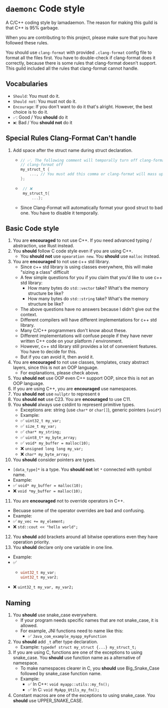 # `daemonc` Code style
 
A C/C++ coding style by lamadaemon. The reason for making this guild is that C++ is 95% garbage.

When you are contributing to this project, please make sure that you have followed these rules.

You should use `clang-format` with provided `.clang-format` config file to format all the files first.
You have to double-check if clang-format does it correctly, because there is some rules that clang-format doesn't support.
This guild included all the rules that clang-format cannot handle.

## Vocabularies

- `Should`: You must do it.
- `Should not`: You must not do it.
- `Encourage`: If you don't want to do it that's alright. However, the best choice is to do it.
- `✅`: Good / You **should** do it
- `❌`: Bad / You **should not** do it

## Special Rules Clang-Format Can't handle

1. Add space after the struct name during struct declaration.
    - ```C
      // ✅. The following comment will temporally turn off clang-format
      // clang-format off 
      my_struct_t { 
          ..., // You must add this comma or clang-format will mass up your struct
      };
      ```
   - ```C
      // ❌
      my_struct_t{
          ...};
      ```
   - Since Clang-Format will automatically format your good struct to bad one. You have to disable it temporally.

## Basic Code style

1. You are **encouraged** to not use C++. If you need advanced typing / abstraction, use Rust instead.
2. You **should** follow C code style even if you are using C++.
    - You **should not** use `opearation new`.  You **should** use `malloc` instead.
3. You are **encouraged** to not use c++ std library.
    - Since c++ std library is using classes everywhere, this will make "sizing a class" difficult
    - A few simple questions for you if you claim that you'd like to use c++ std library: 
        + How many bytes do `std::vector` take? What's the memory structure be like?
        + How many bytes do `std::string` take? What's the memory structure be like?
    - The above questions have no answers because I didn't give out the context.
    - Different compilers will have different implementations for c++ std library.
    - Many C/C++ programmers don't know about these.
    - Different implementations will confuse people if they have never written C++ code on your platform / environment.
    - However, c++ std library still provides a lot of convenient features. You have to decide for this.
    - But if you can avoid it, then avoid it.
4. You are **encouraged** to not use classes, templates, crazy abstract layers, since this is not an OOP language.
   - For explanations, please check above.
5. You **should not** use OOP even C++ support OOP, since this is not an OOP language.
6. If you are using C++, you are **encouraged** use namespaces.
7. You **should not** use `nullptr` to represent `0`
8. You **should not** use C23. You are **encouraged** to use C11.
9. You **should** always use cstdint to represent primitive types.
   - Exceptions are: string (use `char*` or `char[]`), generic pointers (`void*`)
   - Example:
   - ✅ `uint32_t my_var;`
   - ✅ `size_t my_var;`
   - ✅ `char* my_string;` 
   - ✅ `uint8_t* my_byte_array;`
   - ✅ `void* my_buffer = malloc(10);`
   - ❌ `unsigned long long my_var;`
   - ❌ `char* my_byte_array;`
10. You **should** consider pointers are types.
   - `[data_type]*` is a type. You **should not** let `*` connected with symbol name.
   - Example:
   - ✅ `void* my_buffer = malloc(10);`
   - ❌ `void *my_buffer = malloc(10);`
11. You are **encouraged** not to override operators in C++.
   - Becuase some of the operator overrides are bad and confusing.
   - Example:
   - ✅ `my_vec += my_element;`
   - ❌ `std::cout << "hello world";`
12. You **should** add brackets around all bitwise operations even they have operation priority.
13. You **should** declare only one variable in one line.
   - Example:
   - ✅
     - ```c
       uint32_t my_var;
       uint32_t my_var2;
       ``` 
   - ❌ `uint32_t my_var, my_var2;`

## Naming

1. You **should** use snake_case everywhere.
   - If your program needs specific names that are not snake_case, it is allowed.
   - For example, JNI functions need to name like this:
      + ✅ `Java_com_example_myapp_myFunction`
2. You **should** add `_t` after type declaration.
    - Example: `typedef struct my_struct {...} my_struct_t;`
3. If you are using C, functions are one of the exceptions to using snake_case. You **should** use function name as a alternative of namespace.
    - To make namespaces clearer in C, you **should** use Big_Snake_Case followed by snake_case function name.
    - Example: 
      + ✅ In C++: `void myapp::utils::my_fn();`
      + ✅ In C: `void MyApp_Utils_my_fn();` 
4. Constant macros are one of the exceptions to using snake_case. You **should** use UPPER_SNAKE_CASE.
